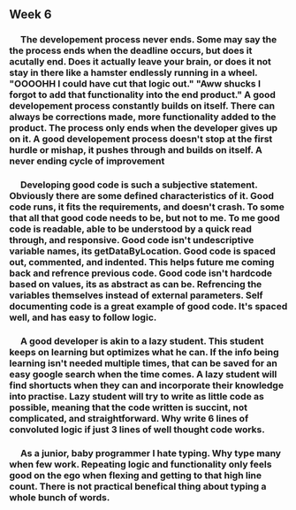 ## Week 6 

### &emsp; The developement process never ends. Some may say the the process ends when the deadline occurs, but does it acutally end. Does it actually leave your brain, or does it not stay in there like a hamster endlessly running in a wheel. "OOOOHH I could have cut that logic out." "Aww shucks I forgot to add that functionality into the end product." A good developement process constantly builds on itself. There can always be corrections made, more functionality added to the product. The process only ends when the developer gives up on it. A good developement process doesn't stop at the first hurdle or mishap, it pushes through and builds on itself. A never ending cycle of improvement

### &emsp; Developing good code is such a subjective statement. Obviously there are some defined characteristics of it. Good code runs, it fits the requirements, and doesn't crash. To some that all that good code needs to be, but not to me. To me good code is readable, able to be understood by a quick read through, and responsive. Good code isn't undescriptive variable names, its getDataByLocation. Good code is spaced out, commented, and indented. This helps future me coming back and refrence previous code. Good code isn't hardcode based on values, its as abstract as can be. Refrencing the variables themselves instead of external parameters. Self documenting code is a great example of good code. It's spaced well, and has easy to follow logic.

### &emsp; A good developer is akin to a lazy student. This student keeps on learning but optimizes what he can. If the info being learning isn't needed multiple times, that can be saved for an easy google search when the time comes. A lazy student will find shortucts when they can and incorporate their knowledge into practise. Lazy student will try to write as little code as possible, meaning that the code written is succint, not complicated, and straightforward. Why write 6 lines of convoluted logic if just 3 lines of well thought code works.  

### &emsp; As a junior, baby programmer I hate typing. Why type many when few work. Repeating logic and functionality only feels good on the ego when flexing and getting to that high line count. There is not practical benefical thing about typing a whole bunch of words. 